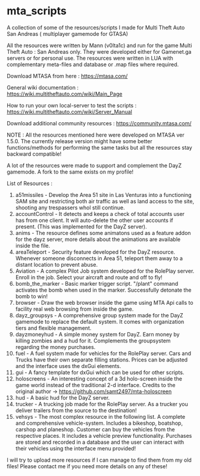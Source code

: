 # mta_scripts
A collection of some of the resources/scripts I made for Multi Theft Auto San Andreas ( multiplayer gamemode for GTASA)

All the resources were written by Mann (v0lta1c) and run for the game Multi Theft Auto : San Andreas only. They were developed either for Gamenet.ga servers or for personal use.
The resources were written in LUA with complementary meta-files and database or .map files where required.


Download MTASA from here : https://mtasa.com/

General wiki documentation : https://wiki.multitheftauto.com/wiki/Main_Page

How to run your own local-server to test the scripts : https://wiki.multitheftauto.com/wiki/Server_Manual

Download additional community resources : https://community.mtasa.com/


NOTE : All the resources mentioned here were developed on MTASA ver 1.5.0. The currently release version might have some better functions/methods for performing the same tasks but all the resources stay backward compatible!

A lot of the resources were made to support and complement the DayZ gamemode. A fork to the same exists on my profile!


List of Resources :

1) a51missiles - Develop the Area 51 site in Las Venturas into a functioning SAM site and restricting both air traffic as well as land access to the site, shooting any trespassers whol still continue.
2) accountControl - It detects and keeps a check of total accounts user has from one client. It will auto-delete the other user accounts if present. (This was implemented for the DayZ server).
3) anims - The resource defines some animatons used as a feature addon for the dayz server, more details about the animations are available inside the file.
4) areaTeleport - Security feature developed for the DayZ resource. Whenever someone disconnects in Area 51, teleport them away to a distant location to prevent abuse.
5) Aviation - A complex Pilot Job system developed for the RolePlay server. Enroll in the job. Select your aircraft and route and off to fly!
6) bomb_the_marker - Basic marker trigger script. "/plant" command activates the bomb when used in the marker. Successfully detonate the bomb to win!
7) browser - Draw the web browser inside the game using MTA Api calls to facility real web browsing from inside the game.
8) dayz_groupsys - A comprehensive group system made for the DayZ gamemode to replace the default system. It comes with organization tiers and flexible management.
9) dayzmoneyhud - A simple money system for DayZ. Earn money by killing zombies and a hud for it. Complements the groupsystem regarding the money purchases. 
10) fuel - A fuel system made for vehicles for the RolePlay server. Cars and Trucks have their own separate filling stations. Prices can be adjusted and the interface uses the dxGui elements.
11) gui - A fancy template for dxGui which can be used for other scripts.
12) holoscreens - An interesting concept of a 3d holo-screen inside the game world instead of the traditional 2-d interface. Credits to the original author -> https://github.com/samt2497/mta-holoscreen
13) hud - A basic hud for the DayZ server.
14) trucker - A trucking job made for the RolePlay server. As a trucker you deliver trailers from the source to the destination!
15) vehsys - The most complex resource in the following list. A complete and comprehensive vehicle-system. Includes a bikeshop, boatshop, carshop and planeshop. Customer can buy the vehicles from the respective places. It includes a vehicle preview functionality. Purchases are stored and recorded in a database and the user can interact with their vehicles using the interface menu provided!

I will try to upload more resources if I can manage to find them from my old files!
Please contact me if you need more details on any of these!
